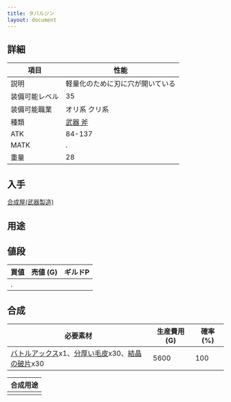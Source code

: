 ```yaml
---
title: タバルジン
layout: document
---
```

## 詳細


|項目|性能|
|---|---|
|説明|軽量化のために刃に穴が開いている|
|装備可能レベル|35|
|装備可能職業|オリ系 クリ系|
|種類|[武器 斧](武器(斧))|
|ATK|84-137|
|MATK|.|
|重量|28|

## 入手

[合成屋(武器製造)](合成屋(武器製造))

## 用途


## 値段


|買値|売値 (G)|ギルドP|
|---|---|---|
|.|||
	

## 合成


|必要素材|生産費用 (G)|確率 (%)|
|---|---|---|
|[バトルアックス](バトルアックス)x1、[分厚い毛皮](分厚い毛皮)x30、[結晶の破片](結晶の破片)x30|5600|100|


|合成用途|
|---|
||